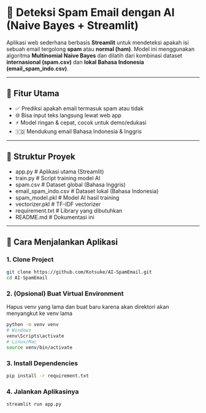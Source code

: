 # 📧 Deteksi Spam Email dengan AI (Naive Bayes + Streamlit)

Aplikasi web sederhana berbasis **Streamlit** untuk mendeteksi apakah isi sebuah email tergolong **spam** atau **normal (ham)**. Model ini menggunakan algoritma **Multinomial Naive Bayes** dan dilatih dari kombinasi dataset **internasional (spam.csv)** dan **lokal Bahasa Indonesia (email_spam_indo.csv)**.

---

## 🚀 Fitur Utama

- ✅ Prediksi apakah email termasuk spam atau tidak
- 🌐 Bisa input teks langsung lewat web app
- ⚡ Model ringan & cepat, cocok untuk demo/edukasi
- 🇮🇩 Mendukung email Bahasa Indonesia & Inggris

---

## 📂 Struktur Proyek
- app.py # Aplikasi utama (Streamlit)
- train.py # Script training model AI
- spam.csv # Dataset global (Bahasa Inggris)
- email_spam_indo.csv # Dataset lokal (Bahasa Indonesia)
- spam_model.pkl # Model AI hasil training
- vectorizer.pkl # TF-IDF vectorizer
- requirement.txt # Library yang dibutuhkan
- README.md # Dokumentasi ini


---

## 🧪 Cara Menjalankan Aplikasi

### 1. Clone Project

```bash
git clone https://github.com/Kotsuke/AI-SpamEmail.git
cd AI-SpamEmail
```

### 2. (Opsional) Buat Virtual Environment
Hapus venv yang lama dan buat baru karena akan direktori akan menyangkut ke venv lama

```bash
python -m venv venv
# Windows
venv\Scripts\activate
# Linux/Mac
source venv/bin/activate
```

### 3. Install Dependencies

```bash
pip install -r requirement.txt
```

### 4. Jalankan Aplikasinya
```bash
streamlit run app.py
```
